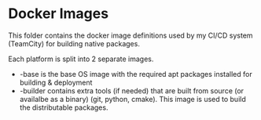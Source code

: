 # Docker Images

This folder contains the docker image definitions used by my CI/CD system (TeamCity) for building native packages.

Each platform is split into 2 separate images.

- -base is the base OS image with the required apt packages installed for building & deployment
- -builder contains extra tools (if needed) that are built from source (or availalbe as a binary) (git, python, cmake).  This image is used to build the distributable packages.
